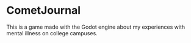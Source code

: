 # CometJournal
This is a game made with the Godot engine about my experiences with mental illness on college campuses.
